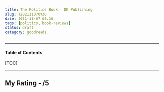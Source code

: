 ```yaml
---
title: The Politics Book - DK Publishing
slug: a202111070930
date: 2021-11-07 09:30
tags: [politics, book-reviews]
status: draft
category: goodreads
---
```


***

<h4>Table of Contents</h4>
[TOC]

***

## My Rating - /5

